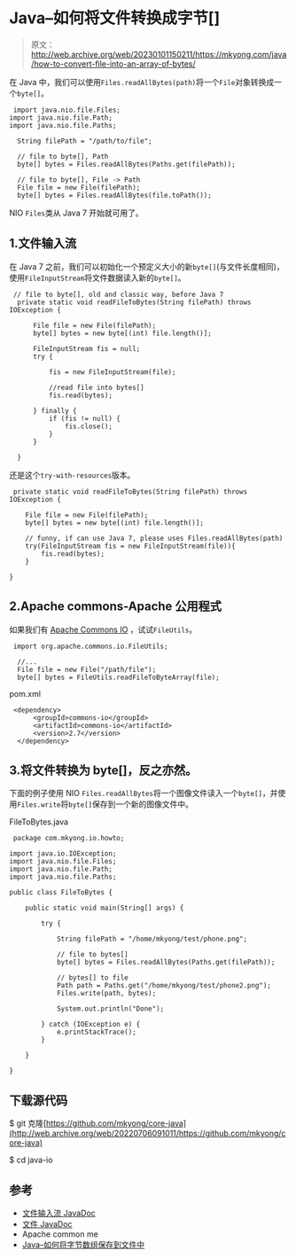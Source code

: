 # Java–如何将文件转换成字节[]

> 原文：<http://web.archive.org/web/20230101150211/https://mkyong.com/java/how-to-convert-file-into-an-array-of-bytes/>

在 Java 中，我们可以使用`Files.readAllBytes(path)`将一个`File`对象转换成一个`byte[]`。

```
 import java.nio.file.Files;
import java.nio.file.Path;
import java.nio.file.Paths;

  String filePath = "/path/to/file";

  // file to byte[], Path
  byte[] bytes = Files.readAllBytes(Paths.get(filePath));

  // file to byte[], File -> Path
  File file = new File(filePath);
  byte[] bytes = Files.readAllBytes(file.toPath()); 
```

NIO `Files`类从 Java 7 开始就可用了。

## 1.文件输入流

在 Java 7 之前，我们可以初始化一个预定义大小的新`byte[]`(与文件长度相同)，使用`FileInputStream`将文件数据读入新的`byte[]`。

```
 // file to byte[], old and classic way, before Java 7
  private static void readFileToBytes(String filePath) throws IOException {

      File file = new File(filePath);
      byte[] bytes = new byte[(int) file.length()];

      FileInputStream fis = null;
      try {

          fis = new FileInputStream(file);

          //read file into bytes[]
          fis.read(bytes);

      } finally {
          if (fis != null) {
              fis.close();
          }
      }

  } 
```

还是这个`try-with-resources`版本。

```
 private static void readFileToBytes(String filePath) throws IOException {

    File file = new File(filePath);
    byte[] bytes = new byte[(int) file.length()];

    // funny, if can use Java 7, please uses Files.readAllBytes(path)
    try(FileInputStream fis = new FileInputStream(file)){
        fis.read(bytes);
    }

} 
```

## 2.Apache commons-Apache 公用程式

如果我们有 [Apache Commons IO](http://web.archive.org/web/20220706091011/https://commons.apache.org/proper/commons-io/) ，试试`FileUtils`。

```
 import org.apache.commons.io.FileUtils;

  //...
  File file = new File("/path/file");
  byte[] bytes = FileUtils.readFileToByteArray(file); 
```

pom.xml

```
 <dependency>
      <groupId>commons-io</groupId>
      <artifactId>commons-io</artifactId>
      <version>2.7</version>
  </dependency> 
```

## 3.将文件转换为 byte[]，反之亦然。

下面的例子使用 NIO `Files.readAllBytes`将一个图像文件读入一个`byte[]`，并使用`Files.write`将`byte[]`保存到一个新的图像文件中。

FileToBytes.java

```
 package com.mkyong.io.howto;

import java.io.IOException;
import java.nio.file.Files;
import java.nio.file.Path;
import java.nio.file.Paths;

public class FileToBytes {

    public static void main(String[] args) {

        try {

            String filePath = "/home/mkyong/test/phone.png";

            // file to bytes[]
            byte[] bytes = Files.readAllBytes(Paths.get(filePath));

            // bytes[] to file
            Path path = Paths.get("/home/mkyong/test/phone2.png");
            Files.write(path, bytes);

            System.out.println("Done");

        } catch (IOException e) {
            e.printStackTrace();
        }

    }

} 
```

## 下载源代码

$ git 克隆[https://github.com/mkyong/core-java](http://web.archive.org/web/20220706091011/https://github.com/mkyong/core-java)

$ cd java-io

## 参考

*   [文件输入流 JavaDoc](http://web.archive.org/web/20220706091011/https://docs.oracle.com/en/java/javase/11/docs/api/java.base/java/io/FileInputStream.html)
*   [文件 JavaDoc](http://web.archive.org/web/20220706091011/https://docs.oracle.com/en/java/javase/11/docs/api/java.base/java/nio/file/Files.html)
*   Apache common me
*   [Java–如何将字节数组保存到文件中](/web/20220706091011/https://mkyong.com/java/how-to-convert-array-of-bytes-into-file/)

<input type="hidden" id="mkyong-current-postId" value="4149">